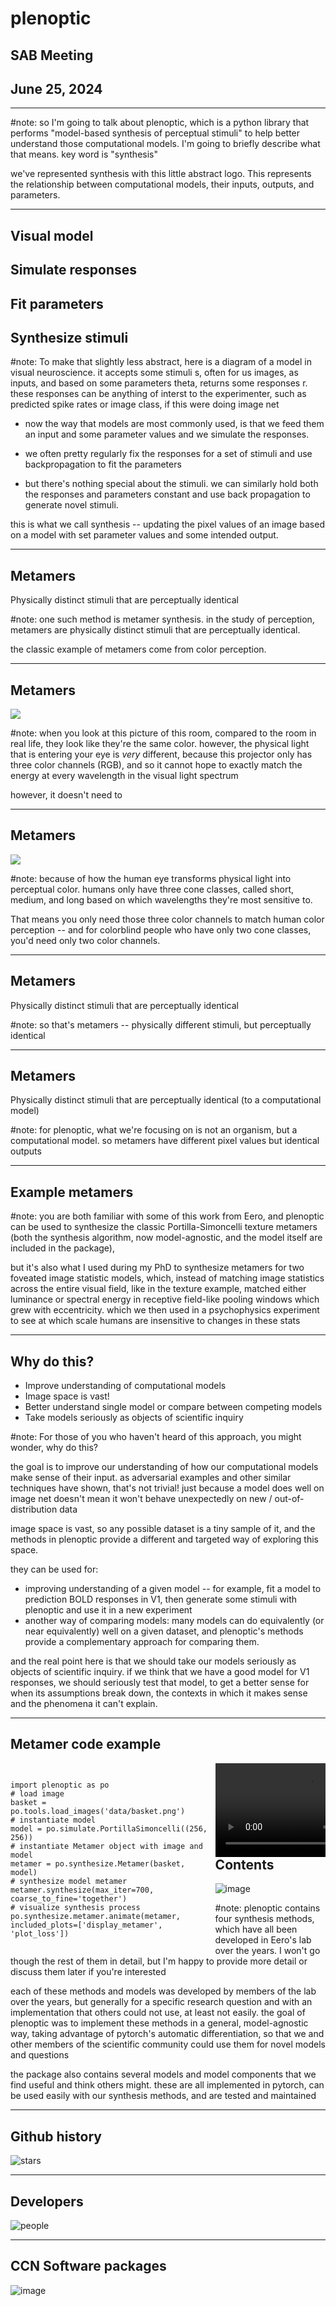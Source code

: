 # plenoptic

## SAB Meeting
## June 25, 2024

---

<div data-animate data-load="assets/plen-1.0.1-intro-2.svg">
<!-- {"setup": [
{"element": "#rect4749", "modifier": "attr", "parameters": [ {"class": "fragment appear-disappear", "data-fragment-index": "0"} ]}
]} -->
</div>

#note: so I'm going to talk about plenoptic, which is a python library that performs "model-based synthesis of perceptual stimuli" to help better understand those computational models. I'm going to briefly describe what that means. key word is "synthesis"

we've represented synthesis with this little abstract logo. This represents the relationship between computational models, their inputs, outputs, and parameters.

---

<h2 class="fragment disappear" data-fragment-index=0>Visual model</h2>
<h2 class="fragment appear-disappear" data-fragment-index=0>Simulate responses</h2>
<h2 class="fragment appear-disappear" data-fragment-index=1>Fit parameters</h2>
<h2 class="fragment appear-disappear" data-fragment-index=2>Synthesize stimuli</h2>

<div data-animate data-load="assets/plen-synth-4.svg">
<!-- {"setup": [
{"element": "#rect6595-6", "modifier": "attr", "parameters": [ {"class": "fragment appear-disappear", "data-fragment-index": "0"} ]},
{"element": "#rect6595-7", "modifier": "attr", "parameters": [ {"class": "fragment appear-disappear", "data-fragment-index": "1"} ]},
{"element": "#rect6595", "modifier": "attr", "parameters": [ {"class": "fragment appear-disappear", "data-fragment-index": "2"} ]}
]} -->
</div>

#note: To make that slightly less abstract, here is a diagram of a model in visual neuroscience. it accepts some stimuli s, often for us images, as inputs, and based on some parameters theta, returns some responses r. these responses can be anything of interst to the experimenter, such as predicted spike rates or image class, if this were doing image net

- now the way that models are most commonly used, is that we feed them an input and some parameter values and we simulate the responses.

- we often pretty regularly fix the responses for a set of stimuli and use backpropagation to fit the parameters

- but there's nothing special about the stimuli. we can similarly hold both the responses and parameters constant and use back propagation to generate novel stimuli. 

this is what we call synthesis -- updating the pixel values of an image based on a model with set parameter values and some intended output.

---
## Metamers
Physically distinct stimuli that are perceptually identical

#note: one such method is metamer synthesis. in the study of perception, metamers are physically distinct stimuli that are perceptually identical.

the classic example of metamers come from color perception.

---
## Metamers
![](assets/plen-metamer-podium.svg) <!-- .element: style="margin-top:5%;height:950px;width:auto" -->

#note: when you look at this picture of this room, compared to the room in real life, they look like they're the same color. however, the physical light that is entering your eye is *very* different, because this projector only has three color channels (RGB), and so it cannot hope to exactly match the energy at every wavelength in the visual light spectrum

however, it doesn't need to

---
## Metamers
![](assets/plen-metamer-cones.svg)

#note: because of how the human eye transforms physical light into perceptual color. humans only have three cone classes, called short, medium, and long based on which wavelengths they're most sensitive to.

That means you only need those three color channels to match human color perception -- and for colorblind people who have only two cone classes, you'd need only two color channels.

---
## Metamers
Physically distinct stimuli that are perceptually identical

#note: so that's metamers -- physically different stimuli, but perceptually identical

---
## Metamers
Physically distinct stimuli that are perceptually identical (to a computational model) 

#note: for plenoptic, what we're focusing on is not an organism, but a computational model. so metamers have different pixel values but identical outputs

---

## Example metamers
<div data-animate data-load="assets/metamers.svg">
<!-- {"setup": [
{"element": "#g530", "modifier": "attr", "parameters": [ {"class": "fragment appear-disappear", "data-fragment-index": "0"} ]}
]} -->
</div>

#note: you are both familiar with some of this work from Eero, and plenoptic can be used to synthesize the classic Portilla-Simoncelli texture metamers (both the synthesis algorithm, now model-agnostic, and the model itself are included in the package),

but it's also what I used during my PhD to synthesize metamers for two foveated image statistic models, which, instead of matching image statistics across the entire visual field, like in the texture example, matched either luminance or spectral energy in receptive field-like pooling windows which grew with eccentricity. which we then used in a psychophysics experiment to see at which scale humans are insensitive to changes in these stats

---
## Why do this?

- Improve understanding of computational models <!-- .element: data-fragment-index="1" -->
- Image space is vast! <!-- .element: class="fragment" data-fragment-index="2" -->
- Better understand single model or compare between competing models <!-- .element: class="fragment" data-fragment-index="3" -->
- Take models seriously as objects of scientific inquiry <!-- .element: class="fragment" data-fragment-index="4" -->

#note: For those of you who haven't heard of this approach, you might wonder, why do
this?

the goal is to improve our understanding of how our computational models make sense of their input. as adversarial examples and other similar techniques have shown, that's not trivial! just because a model does well on image net doesn't mean it won't behave unexpectedly on new / out-of-distribution data

image space is vast, so any possible dataset is a tiny sample of it, and the methods in plenoptic provide a different and targeted way of exploring this space.

they can be used for:
- improving understanding of a given model -- for example, fit a model to prediction BOLD responses in V1, then generate some stimuli with plenoptic and use it in a new experiment
- another way of comparing models: many models can do equivalently (or near equivalently) well on a given dataset, and plenoptic's methods provide a complementary approach for comparing them.

and the real point here is that we should take our models seriously as objects of scientific inquiry. if we think that we have a good model for V1 responses, we should seriously test that model, to get a better sense for when its assumptions break down, the contexts in which it makes sense and the phenomena it can't explain.

---

## Metamer code example

<div class='margin-top column' style="float:left; width: 65%;">
<pre><code data-trim>
import plenoptic as po
# load image
basket = po.tools.load_images('data/basket.png')
# instantiate model
model = po.simulate.PortillaSimoncelli((256, 256))
# instantiate Metamer object with image and model
metamer = po.synthesize.Metamer(basket, model)
# synthesize model metamer
metamer.synthesize(max_iter=700, coarse_to_fine='together')
# visualize synthesis process
po.synthesize.metamer.animate(metamer, included_plots=['display_metamer', 'plot_loss'])
</code></pre>
</div>

<div class='margin-top column fragment appear-disappear' data-fragment-index="0" style="float:right; width:35%">
<video data-fragment-index="1" data-autoplay src="assets/texture-model-synth.mp4"></video>
</div>

---
## Contents
![image](assets/plen-contents-2.svg)

#note: plenoptic contains four synthesis methods, which have all been developed in Eero's lab over the years. I won't go though the rest of them in detail, but I'm happy to provide more detail or discuss them later if you're interested

each of these methods and models was developed by members of the lab over the years, but generally for a specific research question and with an implementation that others could not use, at least not easily. the goal of plenoptic was to implement these methods in a general, model-agnostic way, taking advantage of pytorch's automatic differentiation, so that we and other members of the scientific community could use them for novel models and questions

the package also contains several models and model components that we find useful and think others might. these are all implemented in pytorch, can be used easily with our synthesis methods, and are tested and maintained

---
## Github history
![stars](assets/plen-stars.png)

---
## Developers
![people](assets/plen-people-details.svg)

---

## CCN Software packages

![image](assets/software-packages.png)
